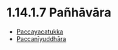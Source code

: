 # 1.14.1.7 Pañhāvāra

* [Paccayacatukka](1.14.1.7/Paccayacatukka.md)
* [Paccanīyuddhāra](1.14.1.7/Paccaniyuddhara.md)
